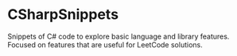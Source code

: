 # CSharpSnippets

Snippets of C# code to explore basic language and library features. Focused on features that are useful for LeetCode solutions.
